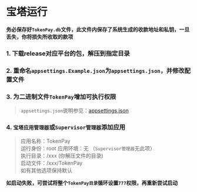 # 宝塔运行

**务必保存好`TokenPay.db`文件，此文件内保存了系统生成的收款地址和私钥，一旦丢失，你将损失所收取的款项**

### 1. 下载release对应平台的包，解压到指定目录
### 2. 重命名`appsettings.Example.json`为`appsettings.json`，并修改配置文件
### 3. 为二进制文件`TokenPay`增加可执行权限
> `appsettings.json`说明参见：[appsettings.json](appsettings.md)
### 4. `宝塔应用管理器`或`Supervisor管理器`添加应用
> 应用名称：TokenPay  
> 运行身份：root
> 应用环境：无 （`Supervisor管理器`无此项）  
> 执行目录：/xxx (你解压文件的目录)  
> 启动文件：/xxx/TokenPay  
> 如有其他选项保持默认  

**如启动失败，可尝试将整个`TokenPay目录`循环设置`777`权限，再重新尝试启动**